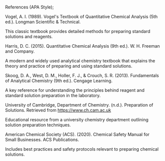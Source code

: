 References (APA Style); 

Vogel, A. I. (1989). Vogel's Textbook of Quantitative Chemical Analysis (5th ed.). Longman Scientific & Technical.

This classic textbook provides detailed methods for preparing standard solutions and reagents.

Harris, D. C. (2015). Quantitative Chemical Analysis (9th ed.). W. H. Freeman and Company.

A modern and widely used analytical chemistry textbook that explains the theory and practice of preparing and using standard solutions.

Skoog, D. A., West, D. M., Holler, F. J., & Crouch, S. R. (2013). Fundamentals of Analytical Chemistry (9th ed.). Cengage Learning.

A key reference for understanding the principles behind reagent and standard solution preparation in the laboratory.

University of Cambridge, Department of Chemistry. (n.d.). Preparation of Solutions. Retrieved from https://www.ch.cam.ac.uk

Educational resource from a university chemistry department outlining solution preparation techniques.

American Chemical Society (ACS). (2020). Chemical Safety Manual for Small Businesses. ACS Publications.

Includes best practices and safety protocols relevant to preparing chemical solutions.

